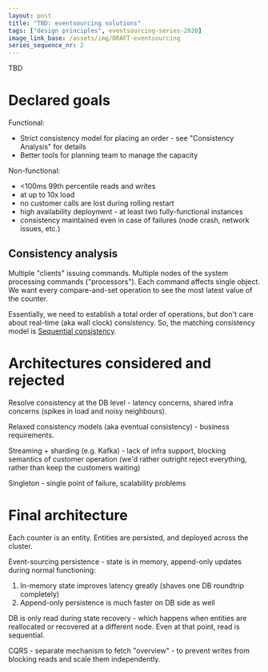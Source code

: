 ```yaml
---
layout: post
title: "TBD: eventsourcing solutions"
tags: ["design principles", eventsourcing-series-2020]
image_link_base: /assets/img/DRAFT-eventsourcing
series_sequence_nr: 2
---
```


TBD

# Declared goals

Functional:
* Strict consistency model for placing an order - see "Consistency Analysis" for details
* Better tools for planning team to manage the capacity

Non-functional:
* <100ms 99th percentile reads and writes
* at up to 10x load
* no customer calls are lost during rolling restart
* high availability deployment - at least two fully-functional instances
* consistency maintained even in case of failures (node crash, network issues, etc.)

## Consistency analysis

Multiple "clients" issuing commands. Multiple nodes of the system processing commands ("processors"). Each command 
affects single object. We want every compare-and-set operation to see the most latest value of the counter.

Essentially, we need to establish a total order of operations, but don't care about real-time (aka wall clock) 
consistency. So, the matching consistency model is [Sequential consistency](https://jepsen.io/consistency/models/sequential).

# Architectures considered and rejected

Resolve consistency at the DB level - latency concerns, shared infra concerns (spikes in load and noisy neighbours).

Relaxed consistency models (aka eventual consistency) - business requirements.

Streaming + sharding (e.g. Kafka) - lack of infra support, blocking semantics of customer operation (we'd rather 
outright reject everything, rather than keep the customers waiting)

Singleton - single point of failure, scalability problems

# Final architecture

Each counter is an entity. Entities are persisted, and deployed across the cluster.

Event-sourcing persistence - state is in memory, append-only updates during normal functioning:

1. In-memory state improves latency greatly (shaves one DB roundtrip completely)
2. Append-only persistence is much faster on DB side as well

DB is only read during state recovery - which happens when entities are reallocated or recovered at a different node.
Even at that point, read is sequential.

CQRS - separate mechanism to fetch "overview" - to prevent writes from blocking reads and scale them independently. 